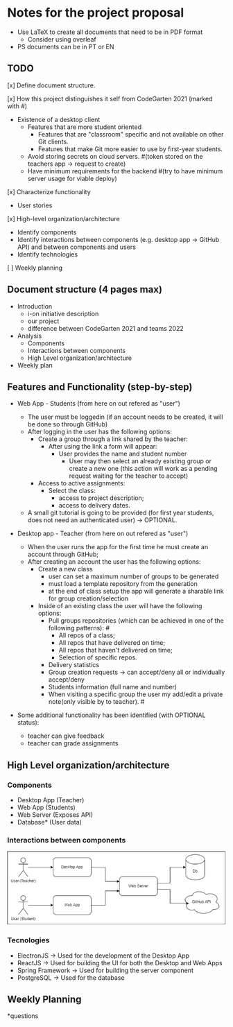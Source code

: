 # Notes for the project proposal

- Use LaTeX to create all documents that need to be in PDF format
  - Consider using overleaf
- PS documents can be in PT or EN

## TODO

[x] Define document structure.

[x] How this project distinguishes it self from CodeGarten 2021 (marked with #)

- Existence of a desktop client
  - Features that are more student oriented
    - Features that are "classroom" specific and not available on other Git clients.
    - Features that make Git more easier to use by first-year students.
  - Avoid storing secrets on cloud servers.           #(token stored on the teachers app -> request to create)
  - Have minimum requirements for the backend         #(try to have minimum server usage for viable deploy)

[x] Characterize functionality

- User stories

[x] High-level organization/architecture

- Identify components
- Identify interactions between components (e.g. desktop app -> GitHub API) and between components and users
- Identify technologies

[ ] Weekly planning

## Document structure (4 pages max)

- Introduction
  - i-on initiative description
  - our project
  - difference between CodeGarten 2021 and teams 2022
- Analysis
  - Components
  - Interactions between components
  - High Level organization/architecture
- Weekly plan

## Features and Functionality (step-by-step)

- Web App - Students (from here on out refered as "user")
  - The user must be loggedin (if an account needs to be created, it will be done so through GitHub)
  - After logging in the user has the following options:
    - Create a group through a link shared by the teacher:
        - After using the link a form will appear: 
          - User provides the name and student number
            - User may then select an already existing group or create a new one (this action will work as a pending request waiting for the teacher to accept)
    - Access to active assignments:
      - Select the class:
        - access to project description;
        - access to delivery dates.
  - A small git tutorial is going to be provided (for first year students, does not need an authenticated user) -> OPTIONAL.

- Desktop app - Teacher (from here on out refered as "user")
  - When the user runs the app for the first time he must create an account through GitHub;
  - After creating an account the user has the following options:
    - Create a new class
      - user can set a maximum number of groups to be generated
      - must load a template repository from the generation
      - at the end of class setup the app will generate a sharable link for group creation/selection
    - Inside of an existing class the user will have the following options:
      - Pull groups repositories (which can be achieved in one of the following patterns):                  #
        - All repos of a class;
        - All repos that have delivered on time;
        - All repos that haven't delivered on time;
        - Selection of specific repos.
      - Delivery statistics
      - Group creation requests -> can accept/deny all or individually accept/deny
      - Students information (full name and number)
      - When visiting a specific group the user my add/edit a private note(only visible by to teacher).     #

- Some additional functionality has been identified (with OPTIONAL status):
  - teacher can give feedback
  - teacher can grade assignments
  
## High Level organization/architecture

### Components

- Desktop App (Teacher)
- Web App (Students)
- Web Server (Exposes API)
- Database* (User data)

### Interactions between components

![](https://github.com/i-on-project/teams/blob/main/docs/2022/interactions_between_components.png)

### Tecnologies

- ElectronJS -> Used for the development of the Desktop App
- ReactJS -> Used for building the UI for both the Desktop and Web Apps
- Spring Framework -> Used for building the server component
- PostgreSQL -> Used for the database

## Weekly Planning

*questions
